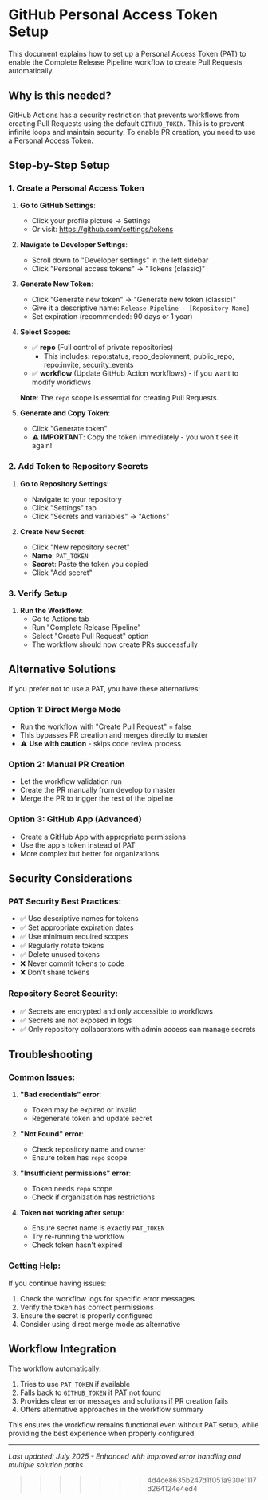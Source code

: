 # GitHub Personal Access Token Setup

This document explains how to set up a Personal Access Token (PAT) to enable the Complete Release Pipeline workflow to create Pull Requests automatically.

## Why is this needed?

GitHub Actions has a security restriction that prevents workflows from creating Pull Requests using the default `GITHUB_TOKEN`. This is to prevent infinite loops and maintain security. To enable PR creation, you need to use a Personal Access Token.

## Step-by-Step Setup

### 1. Create a Personal Access Token

1. **Go to GitHub Settings**:
   - Click your profile picture → Settings
   - Or visit: https://github.com/settings/tokens

2. **Navigate to Developer Settings**:
   - Scroll down to "Developer settings" in the left sidebar
   - Click "Personal access tokens" → "Tokens (classic)"

3. **Generate New Token**:
   - Click "Generate new token" → "Generate new token (classic)"
   - Give it a descriptive name: `Release Pipeline - [Repository Name]`
   - Set expiration (recommended: 90 days or 1 year)

4. **Select Scopes**:
   - ✅ **repo** (Full control of private repositories)
     - This includes: repo:status, repo_deployment, public_repo, repo:invite, security_events
   - ✅ **workflow** (Update GitHub Action workflows) - if you want to modify workflows

   **Note**: The `repo` scope is essential for creating Pull Requests.

5. **Generate and Copy Token**:
   - Click "Generate token"
   - **⚠️ IMPORTANT**: Copy the token immediately - you won't see it again!

### 2. Add Token to Repository Secrets

1. **Go to Repository Settings**:
   - Navigate to your repository
   - Click "Settings" tab
   - Click "Secrets and variables" → "Actions"

2. **Create New Secret**:
   - Click "New repository secret"
   - **Name**: `PAT_TOKEN`
   - **Secret**: Paste the token you copied
   - Click "Add secret"

### 3. Verify Setup

1. **Run the Workflow**:
   - Go to Actions tab
   - Run "Complete Release Pipeline"
   - Select "Create Pull Request" option
   - The workflow should now create PRs successfully

## Alternative Solutions

If you prefer not to use a PAT, you have these alternatives:

### Option 1: Direct Merge Mode

- Run the workflow with "Create Pull Request" = false
- This bypasses PR creation and merges directly to master
- ⚠️ **Use with caution** - skips code review process

### Option 2: Manual PR Creation

- Let the workflow validation run
- Create the PR manually from develop to master
- Merge the PR to trigger the rest of the pipeline

### Option 3: GitHub App (Advanced)

- Create a GitHub App with appropriate permissions
- Use the app's token instead of PAT
- More complex but better for organizations

## Security Considerations

### PAT Security Best Practices:

- ✅ Use descriptive names for tokens
- ✅ Set appropriate expiration dates
- ✅ Use minimum required scopes
- ✅ Regularly rotate tokens
- ✅ Delete unused tokens
- ❌ Never commit tokens to code
- ❌ Don't share tokens

### Repository Secret Security:

- ✅ Secrets are encrypted and only accessible to workflows
- ✅ Secrets are not exposed in logs
- ✅ Only repository collaborators with admin access can manage secrets

## Troubleshooting

### Common Issues:

1. **"Bad credentials" error**:
   - Token may be expired or invalid
   - Regenerate token and update secret

2. **"Not Found" error**:
   - Check repository name and owner
   - Ensure token has `repo` scope

3. **"Insufficient permissions" error**:
   - Token needs `repo` scope
   - Check if organization has restrictions

4. **Token not working after setup**:
   - Ensure secret name is exactly `PAT_TOKEN`
   - Try re-running the workflow
   - Check token hasn't expired

### Getting Help:

If you continue having issues:

1. Check the workflow logs for specific error messages
2. Verify the token has correct permissions
3. Ensure the secret is properly configured
4. Consider using direct merge mode as alternative

## Workflow Integration

The workflow automatically:

1. Tries to use `PAT_TOKEN` if available
2. Falls back to `GITHUB_TOKEN` if PAT not found
3. Provides clear error messages and solutions if PR creation fails
4. Offers alternative approaches in the workflow summary

This ensures the workflow remains functional even without PAT setup, while providing the best experience when properly configured.

---

*Last updated: July 2025 - Enhanced with improved error handling and multiple solution paths*

>>>>>>> 4d4ce8635b247d1f051a930e1117d264124e4ed4
